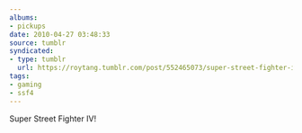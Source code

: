 ```yaml
---
albums:
- pickups
date: 2010-04-27 03:48:33
source: tumblr
syndicated:
- type: tumblr
  url: https://roytang.tumblr.com/post/552465073/super-street-fighter-iv
tags:
- gaming
- ssf4
---
```


<p>Super Street Fighter IV!</p>